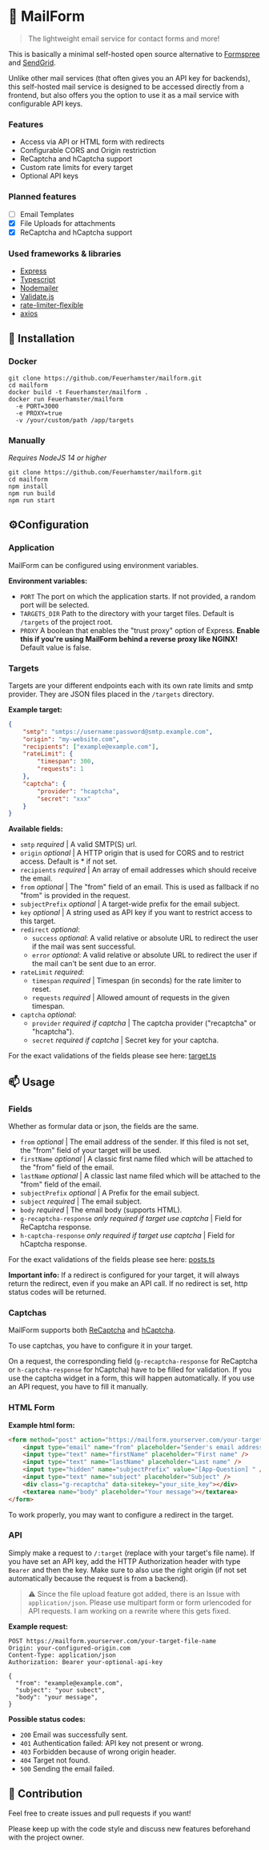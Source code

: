# 📨 MailForm

> The lightweight email service for contact forms and more!

This is basically a minimal self-hosted open source alternative to [Formspree](https://formspree.io/) and [SendGrid](https://sendgrid.com/).

Unlike other mail services (that often gives you an API key for backends), this self-hosted mail service is designed to be accessed directly from a frontend, but also offers you the option to use it as a mail service with configurable API keys.

### Features

-   Access via API or HTML form with redirects
-   Configurable CORS and Origin restriction
-   ReCaptcha and hCaptcha support
-   Custom rate limits for every target
-   Optional API keys

### Planned features

-   [ ] Email Templates
-   [x] File Uploads for attachments
-   [x] ReCaptcha and hCaptcha support

### Used frameworks & libraries

-   [Express](https://expressjs.com/)
-   [Typescript](https://www.typescriptlang.org/)
-   [Nodemailer](https://nodemailer.com/about/)
-   [Validate.js](https://validatejs.org/)
-   [rate-limiter-flexible](https://www.npmjs.com/package/rate-limiter-flexible)
-   [axios](https://github.com/axios/axios)

## 💽 Installation

### Docker

```shell
git clone https://github.com/Feuerhamster/mailform.git
cd mailform
docker build -t Feuerhamster/mailform .
docker run Feuerhamster/mailform
  -e PORT=3000
  -e PROXY=true
  -v /your/custom/path /app/targets
```

### Manually

_Requires NodeJS 14 or higher_

```shell
git clone https://github.com/Feuerhamster/mailform.git
cd mailform
npm install
npm run build
npm run start
```

## ⚙️Configuration

### Application

MailForm can be configured using environment variables.

**Environment variables:**

-   `PORT` The port on which the application starts. If not provided, a random port will be selected.
-   `TARGETS_DIR` Path to the directory with your target files. Default is `/targets` of the project root.
-   `PROXY` A boolean that enables the "trust proxy" option of Express. **Enable this if you're using MailForm behind a reverse proxy like NGINX!** Default value is false.

### Targets

Targets are your different endpoints each with its own rate limits and smtp provider.
They are JSON files placed in the `/targets` directory.

**Example target:**

```json
{
    "smtp": "smtps://username:password@smtp.example.com",
    "origin": "my-website.com",
    "recipients": ["example@example.com"],
    "rateLimit": {
        "timespan": 300,
        "requests": 1
    },
    "captcha": {
        "provider": "hcaptcha",
        "secret": "xxx"
    }
}
```

**Available fields:**

-   `smtp` _required_ | A valid SMTP(S) url.
-   `origin` _optional_ | A HTTP origin that is used for CORS and to restrict access. Default is \* if not set.
-   `recipients` _required_ | An array of email addresses which should receive the email.
-   `from` _optional_ | The "from" field of an email. This is used as fallback if no "from" is provided in the request.
-   `subjectPrefix` _optional_ | A target-wide prefix for the email subject.
-   `key` _optional_ | A string used as API key if you want to restrict access to this target.
-   `redirect` _optional_:
    -   `success` _optional_: A valid relative or absolute URL to redirect the user if the mail was sent successful.
    -   `error` _optional_: A valid relative or absolute URL to redirect the user if the mail can't be sent due to an error.
-   `rateLimit` _required_:
    -   `timespan` _required_ | Timespan (in seconds) for the rate limiter to reset.
    -   `requests` _required_ | Allowed amount of requests in the given timespan.
-   `captcha` _optional_:
    -   `provider` _required if captcha_ | The captcha provider ("recaptcha" or "hcaptcha").
    -   `secret` _required if captcha_ | Secret key for your captcha.

For the exact validations of the fields please see here: [target.ts](/src/models/target.ts)

## 📫 Usage

### Fields

Whether as formular data or json, the fields are the same.

-   `from` _optional_ | The email address of the sender. If this filed is not set, the "from" field of your target will be used.
-   `firstName` _optional_ | A classic first name filed which will be attached to the "from" field of the email.
-   `lastName` _optional_ | A classic last name filed which will be attached to the "from" field of the email.
-   `subjectPrefix` _optional_ | A Prefix for the email subject.
-   `subject` _required_ | The email subject.
-   `body` _required_ | The email body (supports HTML).
-   `g-recaptcha-response` _only required if target use captcha_ | Field for ReCaptcha response.
-   `h-captcha-response` _only required if target use captcha_ | Field for hCaptcha response.

For the exact validations of the fields please see here: [posts.ts](/src/models/post.ts)

**Important info:** If a redirect is configured for your target, it will always return the redirect, even if you make an API call.
If no redirect is set, http status codes will be returned.

### Captchas

MailForm supports both [ReCaptcha](https://www.google.com/recaptcha/) and [hCaptcha](https://www.hcaptcha.com/).

To use captchas, you have to configure it in your target.

On a request, the corresponding field (`g-recaptcha-response` for ReCaptcha or `h-captcha-response` for hCaptcha) have to be filled for validation.
If you use the captcha widget in a form, this will happen automatically.
If you use an API request, you have to fill it manually.

### HTML Form

**Example html form:**

```html
<form method="post" action="https://mailform.yourserver.com/your-target-file-name">
    <input type="email" name="from" placeholder="Sender's email address" />
    <input type="text" name="firstName" placeholder="First name" />
    <input type="text" name="lastName" placeholder="Last name" />
    <input type="hidden" name="subjectPrefix" value="[App-Question] " />
    <input type="text" name="subject" placeholder="Subject" />
    <div class="g-recaptcha" data-sitekey="your_site_key"></div>
    <textarea name="body" placeholder="Your message"></textarea>
</form>
```

To work properly, you may want to configure a redirect in the target.

### API

Simply make a request to `/:target` (replace with your target's file name).
If you have set an API key, add the HTTP Authorization header with type `Bearer` and then the key.
Make sure to also use the right origin (if not set automatically because the request is from a backend).

> ⚠ Since the file upload feature got added, there is an Issue with `application/json`. Please use multipart form or form urlencoded for API requests. I am working on a rewrite where this gets fixed.

**Example request:**

```http request
POST https://mailform.yourserver.com/your-target-file-name
Origin: your-configured-origin.com
Content-Type: application/json
Authorization: Bearer your-optional-api-key

{
  "from": "example@example.com",
  "subject": "your subect",
  "body": "your message",
}
```

**Possible status codes:**

-   `200` Email was successfully sent.
-   `401` Authentication failed: API key not present or wrong.
-   `403` Forbidden because of wrong origin header.
-   `404` Target not found.
-   `500` Sending the email failed.

## 👋 Contribution

Feel free to create issues and pull requests if you want!

Please keep up with the code style and discuss new features beforehand with the project owner.
